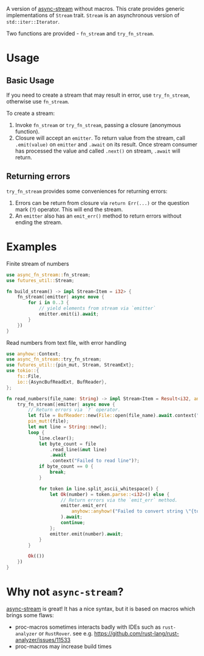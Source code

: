 A version of [async-stream](https://github.com/tokio-rs/async-stream) without macros.
This crate provides generic implementations of `Stream` trait.
`Stream` is an asynchronous version of `std::iter::Iterator`.

Two functions are provided - `fn_stream` and `try_fn_stream`.

# Usage

## Basic Usage

If you need to create a stream that may result in error, use `try_fn_stream`, otherwise use `fn_stream`.

To create a stream:

1.  Invoke `fn_stream` or `try_fn_stream`, passing a closure (anonymous function).
2.  Closure will accept an `emitter`.
    To return value from the stream, call `.emit(value)` on `emitter` and `.await` on its result.
    Once stream consumer has processed the value and called `.next()` on stream, `.await` will return.

## Returning errors

`try_fn_stream` provides some conveniences for returning errors:

1. Errors can be return from closure via `return Err(...)` or the question mark (`?`) operator.
   This will end the stream.
2. An `emitter` also has an `emit_err()` method to return errors without ending the stream.

# Examples

Finite stream of numbers

```rust
use async_fn_stream::fn_stream;
use futures_util::Stream;

fn build_stream() -> impl Stream<Item = i32> {
    fn_stream(|emitter| async move {
        for i in 0..3 {
            // yield elements from stream via `emitter`
            emitter.emit(i).await;
        }
    })
}
```

Read numbers from text file, with error handling

```rust
use anyhow::Context;
use async_fn_stream::try_fn_stream;
use futures_util::{pin_mut, Stream, StreamExt};
use tokio::{
    fs::File,
    io::{AsyncBufReadExt, BufReader},
};

fn read_numbers(file_name: String) -> impl Stream<Item = Result<i32, anyhow::Error>> {
    try_fn_stream(|emitter| async move {
        // Return errors via `?` operator.
        let file = BufReader::new(File::open(file_name).await.context("Failed to open file")?);
        pin_mut!(file);
        let mut line = String::new();
        loop {
            line.clear();
            let byte_count = file
                .read_line(&mut line)
                .await
                .context("Failed to read line")?;
            if byte_count == 0 {
                break;
            }

            for token in line.split_ascii_whitespace() {
                let Ok(number) = token.parse::<i32>() else {
                    // Return errors via the `emit_err` method.
                    emitter.emit_err(
                        anyhow::anyhow!("Failed to convert string \"{token}\" to number")
                    ).await;
                    continue;
                };
                emitter.emit(number).await;
            }
        }

        Ok(())
    })
}
```

# Why not `async-stream`?

[async-stream](https://github.com/tokio-rs/async-stream) is great!
It has a nice syntax, but it is based on macros which brings some flaws:
* proc-macros sometimes interacts badly with IDEs such as `rust-analyzer` or `RustRover`.
  see e.g. <https://github.com/rust-lang/rust-analyzer/issues/11533>
* proc-macros may increase build times

